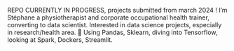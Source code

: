 REPO CURRENTLY IN PROGRESS, projects submitted from march 2024 !
I’m Stéphane a physiotherapist and corporate occupational health trainer, converting to data scientist.
 Interested in data science projects, especially in research/health area.
🌱 Using Pandas, Sklearn, diving into Tensorflow, looking at Spark, Dockers, Streamlit.

